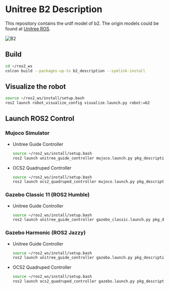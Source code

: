 # Unitree B2 Description

This repository contains the urdf model of b2. The origin models could be found at [Unitree ROS](https://github.com/unitreerobotics/unitree_ros).

![B2](../../../../quadruped_ros2_control/.images/b2.png)

## Build

```bash
cd ~/ros2_ws
colcon build --packages-up-to b2_description --symlink-install
```

## Visualize the robot

```bash
source ~/ros2_ws/install/setup.bash
ros2 launch robot_visualize_config visualize.launch.py robot:=b2
```

## Launch ROS2 Control

### Mujoco Simulator

* Unitree Guide Controller
  ```bash
  source ~/ros2_ws/install/setup.bash
  ros2 launch unitree_guide_controller mujoco.launch.py pkg_description:=b2_description
  ```
* OCS2 Quadruped Controller
  ```bash
  source ~/ros2_ws/install/setup.bash
  ros2 launch ocs2_quadruped_controller mujoco.launch.py pkg_description:=b2_description
  ```

### Gazebo Classic 11 (ROS2 Humble)

* Unitree Guide Controller
  ```bash
  source ~/ros2_ws/install/setup.bash
  ros2 launch unitree_guide_controller gazebo_classic.launch.py pkg_description:=b2_description height:=0.68
  ```

### Gazebo Harmonic (ROS2 Jazzy)

* Unitree Guide Controller
  ```bash
  source ~/ros2_ws/install/setup.bash
  ros2 launch unitree_guide_controller gazebo.launch.py pkg_description:=b2_description height:=0.68
  ```
* OCS2 Quadruped Controller
  ```bash
  source ~/ros2_ws/install/setup.bash
  ros2 launch ocs2_quadruped_controller gazebo.launch.py pkg_description:=b2_description height:=0.68
  ```